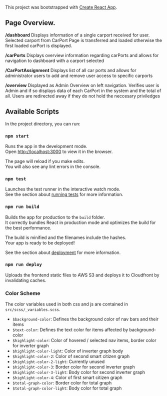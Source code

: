 This project was bootstrapped with [Create React App](https://github.com/facebook/create-react-app).

## Page Overview. 
**/dashboard**
Displays information of a single carport received for user. 
Selected carport from CarPort Page is transferred and loaded otherwise the first loaded carPort is displayed.

**/carPorts** 
Displays overview information regarding carPorts and allows for navigation to dashboard with a carport selected

**/CarPortAssignment**
Displays list of all car ports and allows for administrator users to add and remove user access to specific carports

**/overview**
Displayed as Admin Overview on left navigation. Verifies user is Admin and if so displays data of each CarPort in the system and the total of all. Users are redirected away if they do not hold the neccesary priviledges

## Available Scripts

In the project directory, you can run:

### `npm start`

Runs the app in the development mode.<br>
Open [http://localhost:3000](http://localhost:3000) to view it in the browser.

The page will reload if you make edits.<br>
You will also see any lint errors in the console.

### `npm test`

Launches the test runner in the interactive watch mode.<br>
See the section about [running tests](https://facebook.github.io/create-react-app/docs/running-tests) for more information.

### `npm run build`

Builds the app for production to the `build` folder.<br>
It correctly bundles React in production mode and optimizes the build for the best performance.

The build is minified and the filenames include the hashes.<br>
Your app is ready to be deployed!

See the section about [deployment](https://facebook.github.io/create-react-app/docs/deployment) for more information.

### `npm run deploy`

Uploads the frontend static files to AWS S3 and deploys it to Cloudfront by invalidating caches.


### Color Scheme
The color variables used in both css and js are contained in `src/scss/_variables.scss`.

* `$background-color`: Defines the background color of nav bars and their items
* `$text-color`: Defines the text color for items affected by background-color
* `$highlight-color`: Color of hovered / selected nav items, border color for inverter graph
* `$highlight-color-light`: Color of inverter graph body
* `$highlight-color-2`: Color of second smart citizen graph
* `$highlight-color-2-light`: Currently unused
* `$highlight-color-3`: Border color for second inverter graph
* `$highlight-color-3-light`: Body color for second inverter graph
* `$highlight-color-4`: Color of first smart citizen graph
* `$total-graph-color`: Border color for total graph
* `$total-graph-color-light`: Body color for total graph